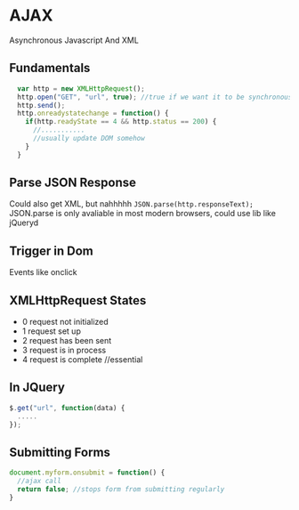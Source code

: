 # AJAX
Asynchronous Javascript And XML

## Fundamentals
```js
  var http = new XMLHttpRequest();
  http.open("GET", "url", true); //true if we want it to be synchronous
  http.send();
  http.onreadystatechange = function() {
    if(http.readyState == 4 && http.status == 200) {
      //...........
      //usually update DOM somehow
    }
  }
```

## Parse JSON Response
Could also get XML, but nahhhhh
`JSON.parse(http.responseText);`
JSON.parse is only avaliable in most modern browsers, could use lib like jQueryd

## Trigger in Dom
Events like onclick

## XMLHttpRequest States
- 0 request not initialized
- 1 request set up
- 2 request has been sent
- 3 request is in process
- 4 request is complete //essential

## In JQuery
```js
$.get("url", function(data) {
  .....
});
```

## Submitting Forms
```js
document.myform.onsubmit = function() {
  //ajax call
  return false; //stops form from submitting regularly
}
```

